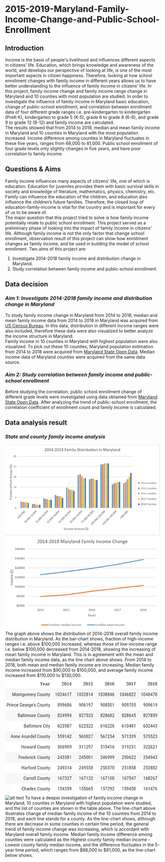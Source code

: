 # 2015-2019-Maryland-Family-Income-Change-and-Public-School-Enrollment
## Introduction
Income is the basis of people's livelihood and influences different aspects in citizens’ life. Education, which brings knowledge and awareness of the world, and develops our perspective of looking at life, is one of the most important aspects in citizen happiness. Therefore, looking at how school enrollment changes with family income in different years allows us to have better understanding to the influence of family income in citizens’ life. In this project, family income change and family income range change in Maryland and 10 counties with most population are studied. In order to investigate the influence of family income in Maryland basic education, change of public-school enrollment, and correlation between enrollment data of four different grade ranges i.e. pre-kindergarten to kindergarten (PreK-K), kindergarten to grade 5 (K-5), grade 6 to grade 8 (6-8), and grade 9 to grade 12 (9-12) and family income are calculated.  
The results showed that from 2014 to 2018, median and mean family income in Maryland and 10 counties in Maryland with the most population increased. Income difference among counties in Maryland fluctuates in these five years, ranges from 68,000 to 81,000. Public school enrollment of four grade levels only slightly changes in five years, and have poor correlation to family income. 
## Questions & Aims
Family income influences many aspects of citizens’ life, one of which is education. Education for juveniles provides them with basic survival skills in society and knowledge of literature, mathematics, physics, chemistry, etc. Family can influence the education of the children, and education also influence the children’s future families. Therefore, the closed loop of education-family-income is vital for the country and is important for every of us to be aware of.  
The major question that this project tried to solve is how family income potentially relate to public school enrollment. This project served as a preliminary phase of looking into the impact of family income in citizens’ life. Although family income is not the only factor that change school enrollment, observation result of this project can show how enrollment changes as family income, and be used in building the model of school enrollment. Two aims of this project are:  
1. Investigate 2014-2018 family income and distribution change in Maryland.
2. Study correlation between family income and public-school enrollment.
## Data decision
### _Aim 1: Investigate 2014-2018 family income and distribution change in Maryland_
To study family income change in Maryland from 2014 to 2018, median and mean family income data from 2014 to 2018 in Maryland was acquired from [US Census Bureau](https://data.census.gov/cedsci/). In this data, distribution in different income ranges were also included, therefore these data were also visualized to better analyze the income structure in Maryland.  
Family income in 10 counties in Maryland with highest population were also visualized. To pick out these 10 counties, Maryland population estimation from 2014 to 2018 were acquired from [Maryland State Open Data](https://opendata.maryland.gov/). Median income data of Maryland counties were acquired from the same data source. 
### _Aim 2: Study correlation between family income and public-school enrollment_
Before studying the correlation, public school enrollment change of different grade levels were investigated using data obtained from [Maryland State Open Data](https://opendata.maryland.gov/). After analyzing the trend of public-school enrollment, the correlation coefficient of enrollment count and family income is calculated. 
## Data analysis result
### _State and county family income analysis_
![alt text](https://github.com/zpren1998/2014-2018-Maryland-Family-Income-Change-and-Public-School-Enrollment/blob/main/2014-2018%20Family%20Distribution%20in%20Maryland.png)
![alt text](https://github.com/zpren1998/2014-2018-Maryland-Family-Income-Change-and-Public-School-Enrollment/blob/main/2014-2018%20Family%20Income%20Change%20in%20Maryland.png)
The graph above shows the distribution of 2014-2018 overall family income distribution in Maryland. As the bar-chart shows, fraction of high-income ranges i.e. above $100,000 increased, whereas those of low-income range i.e. below $100,000 decreased from 2014-2018, showing the increasing of mean family income in Maryland. This is in agreement with the mean and median family income data, as the line chart above shows. From 2014 to 2018, both mean and median family income are increasing. Median family income increased from $90,000 to $100,000, and average family income increased from $110,000 to $130,000.  
![alt text](https://github.com/zpren1998/2014-2018-Maryland-Family-Income-Change-and-Public-School-Enrollment/blob/main/Top%2010%20Counties%20with%20most%20population.png)
![alt text]()
To have a deeper investigation of family income change in Maryland, 10 counties in Maryland with highest population were studied, and the list of counties are shown in the table above. The line-chart above illustrates change of median family income of the 10 counties from 2014 to 2018, and each line stands for a county. As the line-chart shows, although there are decrease in some counties in certain time period, the general trend of family income change was increasing, which is accordant with Maryland overall family income. Median family income difference among counties were calculated as the Highest county family median income - Lowest county family median income, and the difference fluctuates in the 5-year time period, which ranges from $68,000 to $81,000, as the line-chart below shows.
